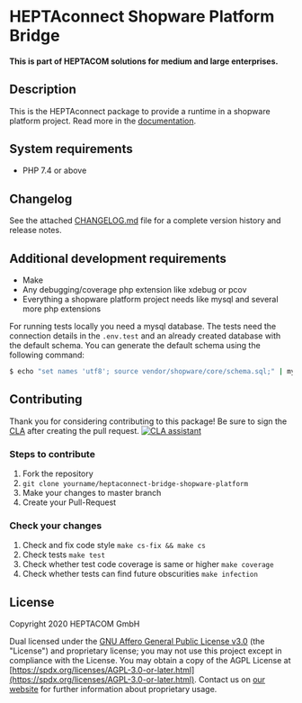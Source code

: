 # HEPTAconnect Shopware Platform Bridge
#### This is part of HEPTACOM solutions for medium and large enterprises.

## Description

This is the HEPTAconnect package to provide a runtime in a shopware platform project.
Read more in the [documentation](https://heptaconnect.io/).


## System requirements

* PHP 7.4 or above


## Changelog

See the attached [CHANGELOG.md](./CHANGELOG.md) file for a complete version history and release notes.


## Additional development requirements

* Make
* Any debugging/coverage php extension like xdebug or pcov
* Everything a shopware platform project needs like mysql and several more php extensions

For running tests locally you need a mysql database.
The tests need the connection details in the `.env.test` and an already created database with the default schema.
You can generate the default schema using the following command:
```bash
$ echo "set names 'utf8'; source vendor/shopware/core/schema.sql;" | mysql # your credentials
```

## Contributing

Thank you for considering contributing to this package! Be sure to sign the [CLA](./CLA.md) after creating the pull request. [![CLA assistant](https://cla-assistant.io/readme/badge/HEPTACOM/heptaconnect-bridge-shopware-platform)](https://cla-assistant.io/HEPTACOM/heptaconnect-bridge-shopware-platform)


### Steps to contribute

1. Fork the repository
2. `git clone yourname/heptaconnect-bridge-shopware-platform`
3. Make your changes to master branch
4. Create your Pull-Request


### Check your changes

1. Check and fix code style `make cs-fix && make cs`
2. Check tests `make test`
3. Check whether test code coverage is same or higher `make coverage`
4. Check whether tests can find future obscurities `make infection`


## License

Copyright 2020 HEPTACOM GmbH

Dual licensed under the [GNU Affero General Public License v3.0](./LICENSE.md) (the "License") and proprietary license; you may not use this project except in compliance with the License.
You may obtain a copy of the AGPL License at [https://spdx.org/licenses/AGPL-3.0-or-later.html](https://spdx.org/licenses/AGPL-3.0-or-later.html).
Contact us on [our website](https://www.heptacom.de) for further information about proprietary usage.
